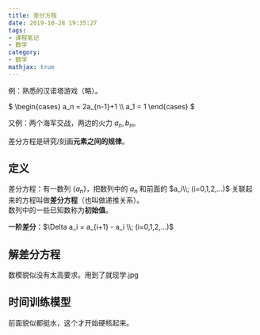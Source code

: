```yaml
---
title: 差分方程
date: 2019-10-28 19:35:27
tags:
- 课程笔记
- 数学
category:
- 数学
mathjax: true
---
```


例：熟悉的汉诺塔游戏（略）。

$
\begin{cases}
a_n = 2a_{n-1}+1 \\\\
a_1 = 1
\end{cases}
$

又例：两个海军交战，两边的火力 $a_n, b_n$。

差分方程是研究/刻画**元素之间的规律**。

## 定义

差分方程：有一数列 $\{a_n\}$，把数列中的 $a_n$ 和前面的 $a_i\\; (i=0,1,2,...)$ 关联起来的方程叫做**差分方程**（也叫做递推关系）。  
数列中的一些已知数称为**初始值**。

**一阶差分**：$\Delta a_i = a_{i+1} - a_i \\; (i=0,1,2,...)$

## 解差分方程

数模貌似没有太高要求。用到了就现学.jpg

## 时间训练模型

前面貌似都挺水，这个才开始硬核起来。
